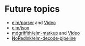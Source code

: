 # Future topics

* [elm/parser](https://korban.net/posts/elm/2018-09-07-introduction-elm-parser/) and [Video](https://www.youtube.com/watch?v=M9ulswr1z0E)
* [elm/json](https://korban.net/posts/elm/2018-09-12-generate-json-from-elm-values-json-encode/)
* [mdgriffith/elm-markup](https://korban.net/posts/elm/2019-05-21-intro-elm-markup-elmstatic/) and [Video](https://www.youtube.com/watch?v=8Zd3ocr9Di8)
* [NoRedInk/elm-decode-pipeline](https://korban.net/posts/elm/2018-07-10-how-json-decode-pipeline-chaining-works/)



